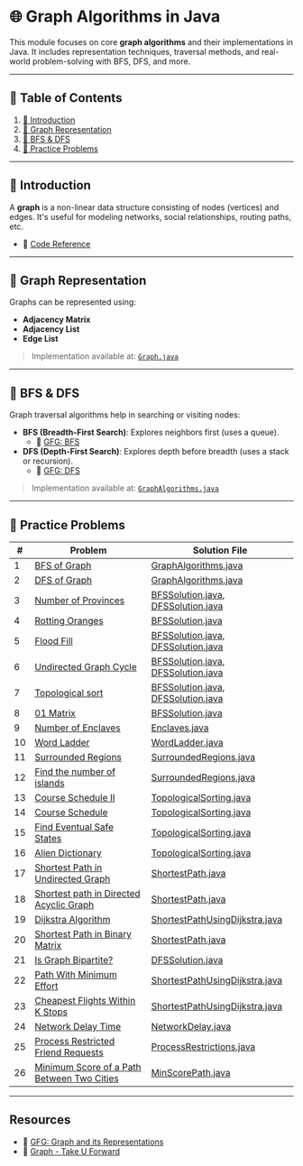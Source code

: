 # 🌐 Graph Algorithms in Java

This module focuses on core **graph algorithms** and their implementations in Java. It includes representation
techniques, traversal methods, and real-world problem-solving with BFS, DFS, and more.

---

## 📑 Table of Contents

1. [📘 Introduction](#-introduction)
2. [🧱 Graph Representation](#-graph-representation)
3. [🔄 BFS & DFS](#-bfs--dfs)
4. [🧪 Practice Problems](#-practice-problems)

---

## 📘 Introduction

A **graph** is a non-linear data structure consisting of nodes (vertices) and edges. It's useful for modeling networks,
social relationships, routing paths, etc.

- 📂 [Code Reference](./Graph.java)

---

## 🧱 Graph Representation

Graphs can be represented using:

- **Adjacency Matrix**
- **Adjacency List**
- **Edge List**

> Implementation available at: [`Graph.java`](./Graph.java)

---

## 🔄 BFS & DFS

Graph traversal algorithms help in searching or visiting nodes:

- **BFS (Breadth-First Search)**: Explores neighbors first (uses a queue).
    - 📖 [GFG: BFS](https://www.geeksforgeeks.org/breadth-first-search-or-bfs-for-a-graph/)
- **DFS (Depth-First Search)**: Explores depth before breadth (uses a stack or recursion).
    - 📖 [GFG: DFS](https://www.geeksforgeeks.org/depth-first-traversal-for-a-graph/)

> Implementation available at: [`GraphAlgorithms.java`](./GraphAlgorithms.java)

---

## 🧪 Practice Problems

| #  | Problem                                                                                                                              | Solution File                                                                  |
|----|--------------------------------------------------------------------------------------------------------------------------------------|--------------------------------------------------------------------------------|
| 1  | [BFS of Graph](https://www.geeksforgeeks.org/problems/bfs-traversal-of-graph/1)                                                      | [GraphAlgorithms.java](./GraphAlgorithms.java)                                 |
| 2  | [DFS of Graph](https://www.geeksforgeeks.org/problems/depth-first-traversal-for-a-graph/1)                                           | [GraphAlgorithms.java](./GraphAlgorithms.java)                                 |
| 3  | [Number of Provinces](https://leetcode.com/problems/number-of-provinces/)                                                            | [BFSSolution.java](./BFSSolution.java), [DFSSolution.java](./DFSSolution.java) |
| 4  | [Rotting Oranges](https://leetcode.com/problems/rotting-oranges/)                                                                    | [BFSSolution.java](./BFSSolution.java)                                         |
| 5  | [Flood Fill](https://leetcode.com/problems/flood-fill/)                                                                              | [BFSSolution.java](./BFSSolution.java), [DFSSolution.java](./DFSSolution.java) |
| 6  | [Undirected Graph Cycle](https://www.geeksforgeeks.org/problems/detect-cycle-in-an-undirected-graph/1)                               | [BFSSolution.java](./BFSSolution.java), [DFSSolution.java](./DFSSolution.java) |
| 7  | [Topological sort](https://www.geeksforgeeks.org/problems/topological-sort/1)                                                        | [BFSSolution.java](./BFSSolution.java), [DFSSolution.java](./DFSSolution.java) |                                                                   |
| 8  | [01 Matrix](https://leetcode.com/problems/01-matrix/)                                                                                | [BFSSolution.java](./BFSSolution.java)                                         |
| 9  | [Number of Enclaves](https://leetcode.com/problems/number-of-enclaves/)                                                              | [Enclaves.java](./Enclaves.java)                                               |
| 10 | [Word Ladder](https://leetcode.com/problems/word-ladder/)                                                                            | [WordLadder.java](./WordLadder.java)                                           |
| 11 | [Surrounded Regions](https://leetcode.com/problems/surrounded-regions/)                                                              | [SurroundedRegions.java](./SurroundedRegions.java)                             |
| 12 | [Find the number of islands](https://www.geeksforgeeks.org/problems/find-the-number-of-islands/1)                                    | [SurroundedRegions.java](./SurroundedRegions.java)                             |
| 13 | [Course Schedule II](https://leetcode.com/problems/course-schedule-ii/)                                                              | [TopologicalSorting.java](./TopologicalSorting.java)                           |
| 14 | [Course Schedule](https://leetcode.com/problems/course-schedule/)                                                                    | [TopologicalSorting.java](./TopologicalSorting.java)                           |
| 15 | [Find Eventual Safe States](https://leetcode.com/problems/find-eventual-safe-states/)                                                | [TopologicalSorting.java](./TopologicalSorting.java)                           |                                                                                |
| 16 | [Alien Dictionary](https://www.geeksforgeeks.org/problems/alien-dictionary/1)                                                        | [TopologicalSorting.java](./TopologicalSorting.java)                           |                                                                                |
| 17 | [Shortest Path in Undirected Graph](https://www.geeksforgeeks.org/problems/shortest-path-in-undirected-graph-having-unit-distance/1) | [ShortestPath.java](./ShortestPath.java)                                       |
| 18 | [Shortest path in Directed Acyclic Graph](https://www.geeksforgeeks.org/problems/shortest-path-in-undirected-graph/1)                | [ShortestPath.java](./ShortestPath.java)                                       |
| 19 | [Dijkstra Algorithm](https://www.geeksforgeeks.org/problems/implementing-dijkstra-set-1-adjacency-matrix/1)                          | [ShortestPathUsingDijkstra.java](./ShortestPathUsingDijkstra.java)             |
| 20 | [Shortest Path in Binary Matrix](https://leetcode.com/problems/shortest-path-in-binary-matrix/)                                      | [ShortestPath.java](./ShortestPath.java)                                       |
| 21 | [Is Graph Bipartite?](https://leetcode.com/problems/is-graph-bipartite/)                                                             | [DFSSolution.java](./DFSSolution.java)                                         |
| 22 | [Path With Minimum Effort](https://leetcode.com/problems/path-with-minimum-effort/)                                                  | [ShortestPathUsingDijkstra.java](./ShortestPathUsingDijkstra.java)             |
| 23 | [Cheapest Flights Within K Stops](https://leetcode.com/problems/cheapest-flights-within-k-stops/)                                    | [ShortestPathUsingDijkstra.java](./ShortestPathUsingDijkstra.java)             |
| 24 | [Network Delay Time](https://leetcode.com/problems/network-delay-time/)                                                              | [NetworkDelay.java](./NetworkDelay.java)                                       |
| 25 | [Process Restricted Friend Requests](https://leetcode.com/problems/process-restricted-friend-requests/)                              | [ProcessRestrictions.java](./ProcessRestrictions.java)                         |
| 26 | [Minimum Score of a Path Between Two Cities](https://leetcode.com/problems/minimum-score-of-a-path-between-two-cities/)              | [MinScorePath.java](./MinScorePath.java)                                       |

---

## Resources

- 📖 [GFG: Graph and its Representations](https://www.geeksforgeeks.org/dsa/graph-and-its-representations/)
- 📖 [Graph - Take U Forward](https://takeuforward.org/graph/introduction-to-graph/)